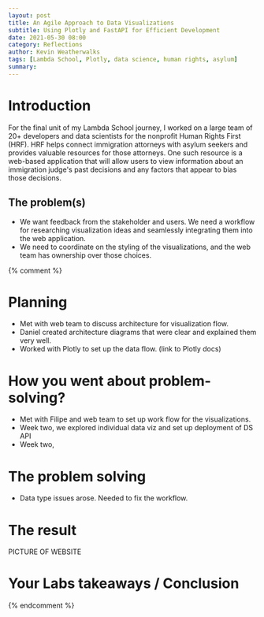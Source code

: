 ```yaml
---
layout: post
title: An Agile Approach to Data Visualizations
subtitle: Using Plotly and FastAPI for Efficient Development
date: 2021-05-30 08:00
category: Reflections
author: Kevin Weatherwalks
tags: [Lambda School, Plotly, data science, human rights, asylum]
summary: 
---
```




# Introduction
For the final unit of my Lambda School journey, I worked on a large team of 20+ developers and data scientists for the nonprofit Human Rights First (HRF). HRF helps connect immigration attorneys with asylum seekers and provides valuable resources for those attorneys. One such resource is a web-based application that will allow users to view information about an immigration judge's past decisions and any factors that appear to bias those decisions.  

## The problem(s)
- We want feedback from the stakeholder and users. We need a workflow for researching visualization ideas and seamlessly integrating them into the web application.
- We need to coordinate on the styling of the visualizations, and the web team has ownership over those choices.


{% comment %}
# Planning

- Met with web team to discuss architecture for visualization flow.  
- Daniel created architecture diagrams that were clear and explained them very well.
- Worked with Plotly to set up the data flow. (link to Plotly docs)


# How you went about problem-solving?
- Met with Filipe and web team to set up work flow for the visualizations. 
- Week two, we explored individual data viz and set up deployment of DS API
- Week two,

# The problem solving
- Data type issues arose. Needed to fix the workflow.


# The result
PICTURE OF WEBSITE

# Your Labs takeaways / Conclusion


{% endcomment %}


<!-- ![Logistic Regression ROC](/assets/blogresources/wikiml/roc_log_test.svg) -->
<!-- <img src="/assets/blogresources/wikiml/roc_log_test.svg" width="500"> -->